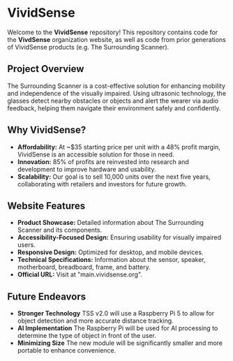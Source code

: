 # VividSense

Welcome to the **VividSense** repository! This repository contains code for the **VivdSense** organization website, as well as code from prior generations of VividSense products (e.g. The Surrounding Scanner).

## Project Overview
The Surrounding Scanner is a cost-effective solution for enhancing mobility and independence of the visually impaired. Using ultrasonic technology, the glasses detect nearby obstacles or objects and alert the wearer via audio feedback, helping them navigate their environment safely and confidently.

## Why VividSense?
- **Affordability:** At ~$35 starting price per unit with a 48% profit margin, VividSense is an accessible solution for those in need.
- **Innovation:** 85% of profits are reinvested into research and development to improve hardware and usability.
- **Scalability:** Our goal is to sell 10,000 units over the next five years, collaborating with retailers and investors for future growth.

## Website Features
- **Product Showcase:** Detailed information about The Surrounding Scanner and its components.
- **Accessibility-Focused Design:** Ensuring usability for visually impaired users.
- **Responsive Design:** Optimized for desktop, and mobile devices.
- **Technical Specifications:** Information about the sensor, speaker, motherboard, breadboard, frame, and battery.
- **Official URL:** Visit at "main.vividsense.org".

## Future Endeavors
- **Stronger Technology** TSS v2.0 will use a Raspberry Pi 5 to allow for object detection and more accurate distance tracking.
- **AI Implementation** The Raspberry Pi will be used for AI processing to determine the type of object in front of the user.
- **Minimizing Size** The new module will be significantly smaller and more portable to enhance convenience.
